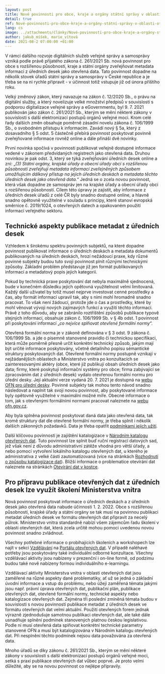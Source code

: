 ```yaml
---
layout: post
title: Nové povinnosti pro obce, kraje a orgány státní správy v oblasti otevřených dat
detail: true
ref: Nové-povinnosti-pro-obce-kraje-a-orgány-státní-správy-v-oblasti-otevřených-dat
lang: cs
image: ../attachments/články/Nové-povinnosti-pro-obce-kraje-a-orgány-státní-správy-v-oblasti-otevřených-dat/úvod.webp
author: jakub_míšek, marie_vítová
date: 2021-08-2 07:00:00 +01:00
---
```

V rámci dalšího rozvoje digitálních služeb veřejné správy a samosprávy vzniká podle právě přijatého zákona č. 261/2021 Sb. nová povinnost pro obce s rozšířenou působností, kraje a státní orgány zveřejňovat metadata informací z úředních desek jako otevřená data. Tato povinnost dopadne na několik stovek úřadů státní správy a samosprávy v České republice a je třeba se na ni rychle připravit - v účinnost totiž vstupuje již od února příštího roku.


<!--more-->

Velký změnový zákon, který navazuje na zákon č. 12/2020 Sb., o právu na digitální služby, a který novelizuje velké množství předpisů v souvislosti s podporou digitalizace veřejné správy a eGovernmentu, byl 9. 7. 2021 publikován jako zákon č. 261/2021 Sb., kterým se mění některé zákony v souvislosti s další elektronizací postupů orgánů veřejné moci. Krom celé řady dalších změn obsahuje poměrně zásadní novelu zákona č. 106/1999 Sb., o svobodném přístupu k informacím. Zavádí nový § 5a, který z dosavadního § 5 odst. 5 částečně přebírá povinnost poskytovat povinně zveřejňované informace rovněž online a dále přináší dvě novinky.

První novinka spočívá v povinnosti publikovat veřejně dostupné informace vedené v zákonem předvídaných registrech jako otevřená data. Druhou novinkou je pak odst. 3, který se týká zveřejňování úředních desek online a zní: „*(3) Státní orgány, krajské úřady a obecní úřady obcí s rozšířenou působností zveřejňují metadata informací zveřejněných způsobem umožňujícím dálkový přístup na jejich úředních deskách a metadata těchto úředních desek jako otevřená data.*“ Jedná se o zcela novou povinnost, která však dopadne ze samospráv jen na krajské úřady a obecní úřady obcí s rozšířenou působností. Cílem této úpravy je zajistit, aby informace z úředních desek úřadů z celé ČR byly snadno dostupné online, a hlavně snadno opětovně využitelné v souladu s principy, které stanoví evropská směrnice č. 2019/1024, o otevřených datech a opakovaném použití informací veřejného sektoru.

## Technické aspekty publikace metadat z úředních desek

Vzhledem k širokému spektru povinných subjektů, na které dopadne povinnost publikovat informace o úředních deskách a metadata dokumentů publikovaných na úředních deskách, hrozí nežádoucí praxe, kdy různé povinné subjekty budou tuto svoji povinnost plnit různými technickými způsoby. Základní problém představuje již jen formát publikovaných informací a metadatový popis jejich kategorií.

Pokud by technická praxe poskytování dat nebyla maximálně sjednocená, bude v konečném důsledku jejich opětovná využitelnost velmi limitovaná. Každý další uživatel by totiž musel nejprve investovat cenné prostředky a čas, aby formát informací upravil tak, aby s nimi mohl hromadně snadno pracovat. To však není žádoucí, protože jde o čas a prostředky, které by mohl věnovat vývoji nových zajímavých funkcí a využití těchto informací. Právě z toho důvodu, aby se zabránilo roztříštění způsobů publikace typově stejných informací, obsahuje zákon č. 106/1999 Sb. v § 4b odst. 1 povinnost při poskytování informací „*co nejvíce splňovat otevřené formální normy*“.

Otevřená formální norma je v zákoně definována v § 3 odst. 9 zákona č. 106/1999 Sb. a jde o písemně stanovené pravidlo či technickou specifikaci, která může poměrně přesně určit konkrétní technický způsob, jakým mají být určité informace poskytovány, včetně detailního popisu sémantické struktury poskytovaných dat. Otevřené formální normy postupně vznikají v nejžádanějších oblastech a Ministerstvo vnitra po konzultacích se zainteresovanými aktéry (obce, které již publikují obsah úředních desek jako data; firmy, které poskytují informační systémy pro obce; firma zabývající se zpracováním dat z úředních desek) vydalo otevřenou formální normu pro úřední desky. Její aktuální verze vydaná 20. 7. 2021 je dostupná na [webu OFN pro úřední desky][OFN úřední desky]. Povinné subjekty tak mohou tento návod snadno následovat a naplnit tak svoji novou povinnost, aby poskytované informace byly opětovně využitelné v maximální možné míře. Obecné informace o tom, jak s otevřenými formálními normami pracovat naleznete na [webu ofn.gov.cz][ofn.gov.cz]. 

Aby byla splněna povinnost poskytovat daná data jako otevřená data, tak kromě struktury dat dle otevřené formální normy, je třeba splnit i několik dalších zákonných požadavků. Data je třeba opatřit [podmínkami jejich užití][podmínky užití].

Další klíčovou povinností je zajištění katalogizace v [Národním katalogu otevřených dat][NKOD]. Tuto povinnost lze splnit buď ruční registrací datových sad, jež však není z důvodu administrativní zátěže vhodná pro větší úřady, a nebo pomocí vytvoření lokálního katalogu otevřených dat, u kterého je administrativa z velké části zautomatizovaná (více na stránkách [Rozhodnutí o způsobu katalogizace dat][rozhodnutí o způsobu katalogizace]). Bližší informace o problematice otevírání dat naleznete na stránkách [Otevírání dat v kostce][otevírání dat v kostce].

## Pro přípravu publikace otevřených dat z úředních desek lze využít školení Ministerstva vnitra

Nová povinnost poskytovat informace o úředních deskách a z úředních desek jako otevřená data nabude účinnosti 1. 2. 2022. Obce s rozšířenou působností, krajské úřady a státní orgány se tak musí na povinnou publikaci metadat úředních desek ve formátu otevřených dat připravit za necelý půlrok. Ministerstvo vnitra standardně nabízí všem zájemcům řadu školení v oblasti otevřených dat, která zcela určitě mohou pomoci uvedenou novou povinnost snadno zvládnout.

Všechny potřebné informace o probíhajících školeních a workshopech  lze najít v sekci [Vzdělávání][POD vzdělávání] na [Portálu otevřených dat][POD]. V případě naléhavé potřeby jsou poskytovány také individuální odborné konzultace. Všechny vzdělávací aktivity jsou nabízeny v prezenční i on-line formě, od podzimu budou také nově nabízeny formou individuálního e-learningu.

Vzdělávací aktivity Ministerstva vnitra v oblasti otevřených dat jsou zaměřené na různé aspekty dané problematiky, ať už se jedná o základní úvodní informace a vstup do problému, nebo úžeji zaměřená témata jakými jsou např. právní úprava otevřených dat, publikační plán, publikace otevřených dat, otevřené formální normy, technické aspekty nebo katalogizace otevřených dat. Zejména tři poslední zmíněná témata budou v souvislosti s novou povinností publikace metadat z úředních desek ve formátu otevřených dat velmi aktuální. Použití otevřených forem jednak výrazně zjednodušuje samotnou publikaci otevřených dat, ale také dále usnadňuje splnění podmínek stanovených  platnou českou legislativou. Podle ní musí otevřená data splňovat konkrétní technické parametry stanovené OFN a musí být katalogizována v Národním katalogu otevřených dat. Při nesplnění těchto podmínek nejsou data považována za otevřená data.

Mnoho úřadů se díky zákonu č. 261/2021 Sb., kterým se mění některé zákony v souvislosti s další elektronizací postupů orgánů veřejné moci, setká s praxí publikace otevřených dat vůbec poprvé. Je proto velmi důležité, aby se na novou povinnost co nejlépe připravily.

    
[OFN úřední desky]: https://ofn.gov.cz/úřední-desky/2021-07-20/ "OFN pro úřední desky"
[ofn.gov.cz]: https://ofn.gov.cz/ "OFN"
[podmínky užití]: https://opendata.gov.cz/cinnost:stanoveni-podminek-uziti "Podmínky užití"
[NKOD]: https://data.gov.cz/datov%C3%A9-sady "NKOD"
[rozhodnutí o způsobu katalogizace]: https://opendata.gov.cz/cinnost:rozhodnuti-o-zpusobu-katalogizace-dat "Rozhodnutí o způsobu katalogizace"
[otevírání dat v kostce]: https://opendata.gov.cz/informace:otevírání-dat-v-kostce "Otevírání dat v kostce"
[POD]: https://data.gov.cz/ "Portál otevřených dat"
[POD vzdělávání]: https://data.gov.cz/vzdělávání/ "Portál otevřených dat - Vzdělávání"
